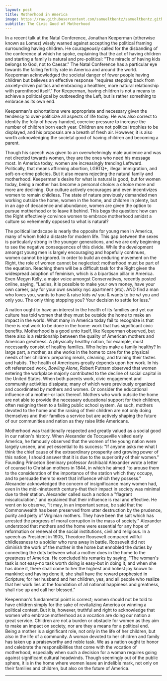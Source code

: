 ```yaml
---
layout: post
title: Motherhood in America
image: https://raw.githubusercontent.com/samueltbentz/samueltbentz.github.io/master/images/theodore.jpg
subtitle: The Civic Good of Motherhood
---
```


In a recent talk at the Natal Conference, Jonathan Keeperman (otherwise known as Lomez) wisely warned against accepting the political framing surrounding having children. He courageously called for the disbanding of the conference at which he spoke, explaining that the act of having children and starting a family is natural and pre-political: "The miracle of having kids belongs to God, not to Caesar." The Natal Conference has a particular eye towards the falling fertility rate in America and around the world. Keeperman acknowledged the societal danger of fewer people having children but believes an effective response "requires stepping back from anxiety-driven politics and embracing a healthier, more natural relationship with parenthood itself." For Keeperman, having children is not a means to achieve a political goal by outbreeding the Left, but is rather something to embrace as its own end.

Keeperman's exhortations were appropriate and necessary given the tendency to over-politicize all aspects of life today. He was also correct to identify the folly of heavy-handed, coercive pressure to increase the number of children born each year. Children are not political trophies to be displayed, and his proposals are a breath of fresh air. However, it is also worth acknowledging the societal good of having children and becoming a parent.

Though his speech was given to an overwhelmingly male audience and was not directed towards women, they are the ones who need his message most. In America today, women are increasingly trending Leftward. Politically, that means affirming abortion, LGBTQ+, illegal immigration, and soft-on-crime policies. But it also means rejecting the natural family and motherhood. Keeperman's desire for what is natural is good, but for women today, being a mother has become a personal choice: a choice more and more are declining. Our culture actively encourages and even incentivizes women to remain childless. The state of nature previously demanded men working outside the home, women in the home, and children in plenty, but in an age of decadence and abundance, women are given the option to pursue motherhood or to leave it behind. This begs the question: how can the Right effectively convince women to embrace motherhood amidst a culture so vehemently opposed to what is natural?

The political landscape is nearly the opposite for young men in America, many of whom hold a distaste for modern life. This gap between the sexes is particularly strong in the younger generations, and we are only beginning to see the negative consequences of this divide.  While the development amongst young men is largely encouraging and hopefully continues, women cannot be ignored. In order to build an enduring movement on the Right, the role of women cannot be neglected: motherhood must be part of the equation. Reaching them will be a difficult task for the Right given the widespread adoption of feminism, which is a bipartisan pillar in America. Even Megyn Kelly, a major voice amongst Conservatives, recently posted online, saying, "Ladies, it is possible to make your own money, have your own career, pay for your own swanky nyc apartment (etc). AND find a man who loves you, wants to have & raise kids w/ you & wants to be w/ you and only you. The only thing stopping you? Your decision to settle for less."

A nation ought to have an interest in the health of its families and yet our culture has told women that they must be outside the home to make an impact in the world. What many in America today fail to recognize is that there is real work to be done in the home: work that has significant civic benefits. Motherhood is a good unto itself, like Keeperman observed, but there also is a relationship between the quality of American mothers and American greatness. A physically healthy nation, for example, must necessarily consist of healthy families. Who helps make a family healthy? In large part, a mother, as she works in the home to care for the physical needs of her children: preparing meals, cleaning, and training their tastes and habits. The health of Americans greatly depends upon her work. In his oft referenced work, *Bowling Alone*, Robert Putnam observed that women entering the workplace majorly contributed to the decline of social capital in the United States. When both parents work, civic engagement and community activities dissipate; many of which were previously organized and coordinated by mothers and women. Or consider the educational influence of a mother-or lack thereof. Mothers who work outside the home are not able to provide the necessary educational support for their children, often resigning them to a failing public school system. As such, mothers devoted to the home and the raising of their children are not only doing themselves and their families a service but are actively shaping the future of our communities and nation as they raise little Americans.

Motherhood was traditionally respected and greatly valued as a social good in our nation's history. When Alexander de Tocqueville visited early America, he famously observed that the women of the young nation were largely unseen, and yet essential to its success: "If anyone asks me what I think the chief cause of the extraordinary prosperity and growing power of this nation, I should answer that it is due to the superiority of their women." Founding Princeton Seminary professor Archibald Alexander wrote a letter of counsel to Christian mothers in 1844, in which he aimed "to arouse them to the consideration of the importance of the station which they occupy, and to persuade them to exert that influence which they possess." Alexander acknowledged the concern of insignificance many women had, even in the mid-nineteenth century-that their impact in society was minimal due to their station. Alexander called such a notion a "flagrant miscalculation," and explained that their influence is real and effective. He went on to observe, "It may, in an important sense, be said that the Commonwealth has been preserved from utter destruction by the prudence, purity and piety of Virginian mothers. They have been the salt which has arrested the progress of moral corruption in the mass of society." Alexander understood that mothers and the home were essential for any hope of reformation or renewal of the social institutions, civil and religious. In a speech as President in 1905, Theodore Roosevelt compared willful childlessness to a soldier who runs away in battle. Roosevelt did not diminish the work of the mother in the home but ennobled the duties by connecting the dots between what a mother does in the home to the greatness of America. He concluded his remarks by saying, "The woman's task is not easy-no task worth doing is easy-but in doing it, and when she has done it, there shall come to her the highest and holiest joy known to mankind; and having done it, she shall have the reward prophesied in Scripture; for her husband and her children, yes, and all people who realize that her work lies at the foundation of all national happiness and greatness, shall rise up and call her blessed."

Keeperman's fundamental point is correct; women should not be told to have children simply for the sake of revitalizing America or winning a political contest. But it is, however, truthful and right to acknowledge that women who embrace motherhood as a vocation are doing our nation a great service. Children are not a burden or obstacle for women as they aim to make an impact on society, nor are they a means for a political end. Being a mother is a significant role, not only in the life of her children, but also in the life of a community. A woman devoted to her children and family has taken up a praiseworthy and noble task. We as a nation ought to honor and celebrate the responsibilities that come with the vocation of motherhood, especially when such a decision for a woman requires going against significant cultural headwinds. Though seemingly out of the public sphere, it is in the home where women leave an indelible mark, not only on their families and children, but also on the future of America.

***
